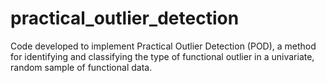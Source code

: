 # practical_outlier_detection
Code developed to implement Practical Outlier Detection (POD), a method for identifying and classifying the type of functional outlier in a univariate, random sample of functional data.  
